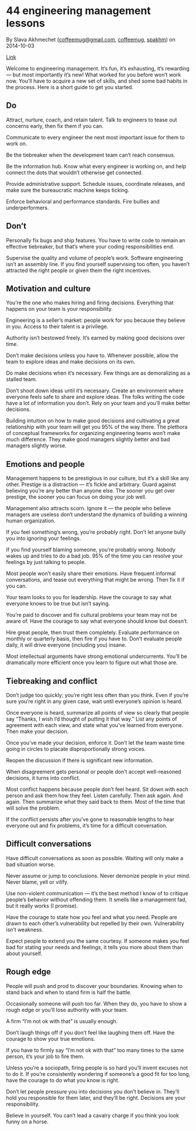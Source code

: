 # 44 engineering management lessons

By Slava Akhmechet ([coffeemug@gmail.com](mailto:coffeemug@gmail.com), [coffeemug](https://github.com/coffeemug), [spakhm](https://twitter.com/spakhm)) on 2014-10-03

[Link](http://www.defmacro.org/2014/10/03/engman.html)

Welcome to engineering management. It’s fun, it’s exhausting, it’s rewarding — but most importantly it’s new! What worked for you before won’t work now. You’ll have to acquire a new set of skills, and shed some bad habits in the process. Here is a short guide to get you started.

## Do

Attract, nurture, coach, and retain talent. Talk to engineers to tease out concerns early, then fix them if you can.

Communicate to every engineer the next most important issue for them to work on.

Be the tiebreaker when the development team can’t reach consensus.

Be the information hub. Know what every engineer is working on, and help connect the dots that wouldn’t otherwise get connected.

Provide administrative support. Schedule issues, coordinate releases, and make sure the bureaucratic machine keeps ticking.

Enforce behavioral and performance standards. Fire bullies and underperformers.


## Don’t

Personally fix bugs and ship features. You have to write code to remain an effective tiebreaker, but that’s where your coding responsibilities end.

Supervise the quality and volume of people’s work. Software engineering isn’t an assembly line. If you find yourself supervising too often, you haven’t attracted the right people or given them the right incentives.


## Motivation and culture

You’re the one who makes hiring and firing decisions. Everything that happens on your team is your responsibility.

Engineering is a seller’s market: people work for you because they believe in you. Access to their talent is a privilege.

Authority isn’t bestowed freely. It’s earned by making good decisions over time.

Don’t make decisions unless you have to. Whenever possible, allow the team to explore ideas and make decisions on its own.

Do make decisions when it’s necessary. Few things are as demoralizing as a stalled team.

Don’t shoot down ideas until it’s necessary. Create an environment where everyone feels safe to share and explore ideas. The folks writing the code have a lot of information you don’t. Rely on your team and you’ll make better decisions.

Building intuition on how to make good decisions and cultivating a great relationship with your team will get you 95% of the way there. The plethora of conceptual frameworks for organizing engineering teams won’t make much difference. They make good managers slightly better and bad managers slightly worse.


## Emotions and people

Management happens to be prestigious in our culture, but it’s a skill like any other. Prestige is a distraction — it’s fickle and arbitrary. Guard against believing you’re any better than anyone else. The sooner you get over prestige, the sooner you can focus on doing your job well.

Management also attracts scorn. Ignore it — the people who believe managers are useless don’t understand the dynamics of building a winning human organization.

If you feel something’s wrong, you’re probably right. Don’t let anyone bully you into ignoring your feelings.

If you find yourself blaming someone, you’re probably wrong. Nobody wakes up and tries to do a bad job. 95% of the time you can resolve your feelings by just talking to people.

Most people won’t easily share their emotions. Have frequent informal conversations, and tease out everything that might be wrong. Then fix it if you can.

Your team looks to you for leadership. Have the courage to say what everyone knows to be true but isn’t saying.

You’re paid to discover and fix cultural problems your team may not be aware of. Have the courage to say what everyone should know but doesn’t.

Hire great people, then trust them completely. Evaluate performance on monthly or quarterly basis, then fire if you have to. Don’t evaluate people daily, it will drive everyone (including you) insane.

Most intellectual arguments have strong emotional undercurrents. You’ll be dramatically more efficient once you learn to figure out what those are.


## Tiebreaking and conflict

Don’t judge too quickly; you’re right less often than you think. Even if you’re sure you’re right in any given case, wait until everyone’s opinion is heard.

Once everyone is heard, summarize all points of view so clearly that people say “Thanks, I wish I’d thought of putting it that way.” List any points of agreement with each view, and state what you’ve learned from everyone. Then make your decision.

Once you’ve made your decision, enforce it. Don’t let the team waste time going in circles to placate disproportionally strong voices.

Reopen the discussion if there is significant new information.

When disagreement gets personal or people don’t accept well-reasoned decisions, it turns into conflict.

Most conflict happens because people don’t feel heard. Sit down with each person and ask them how they feel. Listen carefully. Then ask again. And again. Then summarize what they said back to them. Most of the time that will solve the problem.

If the conflict persists after you’ve gone to reasonable lengths to hear everyone out and fix problems, it’s time for a difficult conversation.


## Difficult conversations

Have difficult conversations as soon as possible. Waiting will only make a bad situation worse.

Never assume or jump to conclusions. Never demonize people in your mind. Never blame, yell or vilify.

Use non-violent communication — it’s the best method I know of to critique people’s behavior without offending them. It smells like a management fad, but it really works (I promise).

Have the courage to state how you feel and what you need. People are drawn to each other’s vulnerability but repelled by their own. Vulnerability isn’t weakness.

Expect people to extend you the same courtesy. If someone makes you feel bad for stating your needs and feelings, it tells you more about them than about yourself.


## Rough edge

People will push and prod to discover your boundaries. Knowing when to stand back and when to stand firm is half the battle.

Occasionally someone will push too far. When they do, you have to show a rough edge or you’ll lose authority with your team.

A firm “I’m not ok with that” is usually enough.

Don’t laugh things off if you don’t feel like laughing them off. Have the courage to show your true emotions.

If you have to firmly say “I’m not ok with that” too many times to the same person, it’s your job to fire them.

Unless you’re a sociopath, firing people is so hard you’ll invent excuses not to do it. If you’re consistently wondering if someone’s a good fit for too long, have the courage to do what you know is right.

Don’t let people pressure you into decisions you don’t believe in. They’ll hold you responsible for them later, and they’ll be right. Decisions are your responsibility.

Believe in yourself. You can’t lead a cavalry charge if you think you look funny on a horse.
